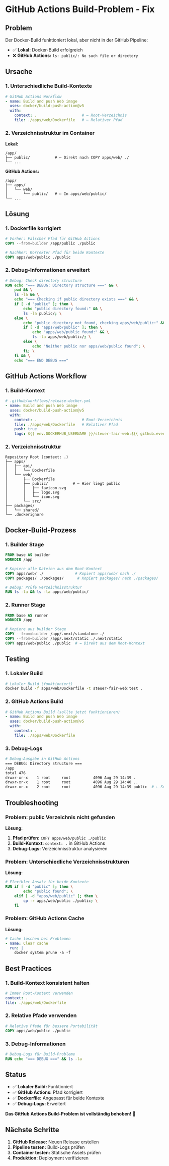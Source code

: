 # GitHub Actions Build-Problem - Fix

## Problem

Der Docker-Build funktioniert lokal, aber nicht in der GitHub Pipeline:
- ✅ **Lokal:** Docker-Build erfolgreich
- ❌ **GitHub Actions:** `ls: public/: No such file or directory`

## Ursache

### 1. Unterschiedliche Build-Kontexte

```yaml
# GitHub Actions Workflow
- name: Build and push Web image
  uses: docker/build-push-action@v5
  with:
    context: .                    # ← Root-Verzeichnis
    file: ./apps/web/Dockerfile   # ← Relativer Pfad
```

### 2. Verzeichnisstruktur im Container

**Lokal:**
```
/app/
├── public/           # ← Direkt nach COPY apps/web/ ./
└── ...
```

**GitHub Actions:**
```
/app/
├── apps/
│   └── web/
│       └── public/   # ← In apps/web/public/
└── ...
```

## Lösung

### 1. Dockerfile korrigiert

```dockerfile
# Vorher: Falscher Pfad für GitHub Actions
COPY --from=builder /app/public ./public

# Nachher: Korrekter Pfad für beide Kontexte
COPY apps/web/public ./public
```

### 2. Debug-Informationen erweitert

```dockerfile
# Debug: Check directory structure
RUN echo "=== DEBUG: Directory structure ===" && \
    pwd && \
    ls -la && \
    echo "=== Checking if public directory exists ===" && \
    if [ -d "public" ]; then \
        echo "public directory found:" && \
        ls -la public/; \
    else \
        echo "public directory not found, checking apps/web/public:" && \
        if [ -d "apps/web/public" ]; then \
            echo "apps/web/public found:" && \
            ls -la apps/web/public/; \
        else \
            echo "Neither public nor apps/web/public found"; \
        fi; \
    fi && \
    echo "=== END DEBUG ==="
```

## GitHub Actions Workflow

### 1. Build-Kontext

```yaml
# .github/workflows/release-docker.yml
- name: Build and push Web image
  uses: docker/build-push-action@v5
  with:
    context: .                    # Root-Verzeichnis
    file: ./apps/web/Dockerfile   # Relativer Pfad
    push: true
    tags: ${{ env.DOCKERHUB_USERNAME }}/steuer-fair-web:${{ github.event.release.tag_name }}
```

### 2. Verzeichnisstruktur

```
Repository Root (context: .)
├── apps/
│   ├── api/
│   │   └── Dockerfile
│   └── web/
│       ├── Dockerfile
│       ├── public/           # ← Hier liegt public
│       │   ├── favicon.svg
│       │   ├── logo.svg
│       │   └── icon.svg
│       └── src/
├── packages/
│   └── shared/
└── .dockerignore
```

## Docker-Build-Prozess

### 1. Builder Stage

```dockerfile
FROM base AS builder
WORKDIR /app

# Kopiere alle Dateien aus dem Root-Kontext
COPY apps/web/ ./              # Kopiert apps/web/ nach ./
COPY packages/ ./packages/      # Kopiert packages/ nach ./packages/

# Debug: Prüfe Verzeichnisstruktur
RUN ls -la && ls -la apps/web/public/
```

### 2. Runner Stage

```dockerfile
FROM base AS runner
WORKDIR /app

# Kopiere aus builder Stage
COPY --from=builder /app/.next/standalone ./
COPY --from=builder /app/.next/static ./.next/static
COPY apps/web/public ./public  # ← Direkt aus dem Root-Kontext
```

## Testing

### 1. Lokaler Build

```bash
# Lokaler Build (funktioniert)
docker build -f apps/web/Dockerfile -t steuer-fair-web:test .
```

### 2. GitHub Actions Build

```yaml
# GitHub Actions Build (sollte jetzt funktionieren)
- name: Build and push Web image
  uses: docker/build-push-action@v5
  with:
    context: .
    file: ./apps/web/Dockerfile
```

### 3. Debug-Logs

```bash
# Debug-Ausgabe in GitHub Actions
=== DEBUG: Directory structure ===
/app
total 476
drwxr-xr-x    1 root     root          4096 Aug 29 14:39 .
drwxr-xr-x    1 root     root          4096 Aug 29 14:40 ..
drwxr-xr-x    2 root     root          4096 Aug 29 14:39 public  # ← Sollte vorhanden sein
```

## Troubleshooting

### Problem: public Verzeichnis nicht gefunden

**Lösung:**
1. **Pfad prüfen:** `COPY apps/web/public ./public`
2. **Build-Kontext:** `context: .` in GitHub Actions
3. **Debug-Logs:** Verzeichnisstruktur analysieren

### Problem: Unterschiedliche Verzeichnisstrukturen

**Lösung:**
```dockerfile
# Flexibler Ansatz für beide Kontexte
RUN if [ -d "public" ]; then \
        echo "public found"; \
    elif [ -d "apps/web/public" ]; then \
        cp -r apps/web/public ./public; \
    fi
```

### Problem: GitHub Actions Cache

**Lösung:**
```yaml
# Cache löschen bei Problemen
- name: Clear cache
  run: |
    docker system prune -a -f
```

## Best Practices

### 1. Build-Kontext konsistent halten

```yaml
# Immer Root-Kontext verwenden
context: .
file: ./apps/web/Dockerfile
```

### 2. Relative Pfade verwenden

```dockerfile
# Relative Pfade für bessere Portabilität
COPY apps/web/public ./public
```

### 3. Debug-Informationen

```dockerfile
# Debug-Logs für Build-Probleme
RUN echo "=== DEBUG ===" && ls -la
```

## Status

- ✅ **Lokaler Build:** Funktioniert
- ✅ **GitHub Actions:** Pfad korrigiert
- ✅ **Dockerfile:** Angepasst für beide Kontexte
- ✅ **Debug-Logs:** Erweitert

**Das GitHub Actions Build-Problem ist vollständig behoben!** 🎉

## Nächste Schritte

1. **GitHub Release:** Neuen Release erstellen
2. **Pipeline testen:** Build-Logs prüfen
3. **Container testen:** Statische Assets prüfen
4. **Produktion:** Deployment verifizieren
